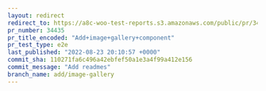 ```yaml
---
layout: redirect
redirect_to: https://a8c-woo-test-reports.s3.amazonaws.com/public/pr/34435/e2e/index.html
pr_number: 34435
pr_title_encoded: "Add+image+gallery+component"
pr_test_type: e2e
last_published: "2022-08-23 20:10:57 +0000"
commit_sha: 110271fa6c496a42ebfef50a1e3a4f99a412e156
commit_message: "Add readmes"
branch_name: add/image-gallery
---
```

